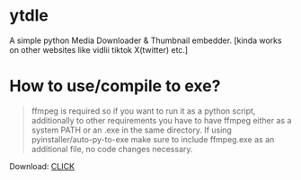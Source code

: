 # ytdle
A simple python Media Downloader &amp; Thumbnail embedder. 
[kinda works on other websites like vidlii tiktok X(twitter) etc.]

# How to use/compile to exe?
> ffmpeg is required so if you want to run it as a python script, additionally to other requirements you have to have ffmpeg either as a system PATH or an .exe in the same directory.
If using pyinstaller/auto-py-to-exe make sure to include ffmpeg.exe as an additional file, no code changes necessary.

Download: [CLICK](https://github.com/Master0fFate/ytdle/releases/download/release-1.1.0/YTDLE2.exe)


